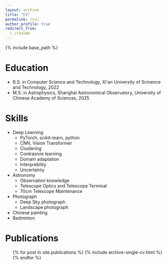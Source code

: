 ```yaml
---
layout: archive
title: "CV"
permalink: /cv/
author_profile: true
redirect_from:
  - /resume
---
```


{% include base_path %}

Education
======
* B.S. in Computer Science and Technology, Xi'an University of Scinence and Technology, 2022
* M.S. in Astrophysics, Shanghai Astronomical Observatory, University of Chinese Academy of Sciences, 2025
<!-- * Ph.D in Version Control Theory, GitHub University, 2018 (expected) -->

<!-- Work experience
======
* Summer 2015: Research Assistant
  * Github University
  * Duties included: Tagging issues
  * Supervisor: Professor Git

* Fall 2015: Research Assistant
  * Github University
  * Duties included: Merging pull requests
  * Supervisor: Professor Hub
   -->
  
Skills
======

* Deep Learning
  * PyTorch, scikit-learn, python
  * CNN, Vision Transformer
  * Clustering
  * Contrasivie learning
  * Domain adaptation
  * Interprebility
  * Uncertainty
* Astronomy
  * Observation knowledge
  * Telescope Optics and Telescope Terminal
  * 70cm Telescope Maintenance
* Photograph
  * Deep Sky photograph
  * Landscape photograph
* Chinese painting
* Badminton

Publications
======
  <ul>{% for post in site.publications %}
    {% include archive-single-cv.html %}
  {% endfor %}</ul>
  
<!-- Talks
======
  <ul>{% for post in site.talks %}
    {% include archive-single-talk-cv.html %}
  {% endfor %}</ul>
  
Teaching
======
  <ul>{% for post in site.teaching %}
    {% include archive-single-cv.html %}
  {% endfor %}</ul> -->
  
<!-- Service and leadership
======
* Currently signed in to 43 different slack teams -->
